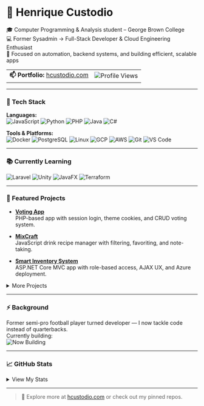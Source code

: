 # 👋 Henrique Custodio

🎓 Computer Programming & Analysis student – George Brown College  
💻 Former Sysadmin → Full-Stack Developer & Cloud Engineering Enthusiast  
🔧 Focused on automation, backend systems, and building efficient, scalable apps

<table width="100%">
  <tr>
    <td><strong>📫 Portfolio:</strong> <a href="https://hcustodio.com">hcustodio.com</a></td>
    <td align="right"><img src="https://komarev.com/ghpvc/?username=hcustod&color=blue&style=flat-square" alt="Profile Views"/></td>
  </tr>
</table>

---

### 🚀 Tech Stack

**Languages:**  
<img title="JavaScript" src="https://img.shields.io/badge/-JavaScript-black?style=flat-square&logo=javascript" />
<img title="Python" src="https://img.shields.io/badge/-Python-black?style=flat-square&logo=python" />
<img title="PHP" src="https://img.shields.io/badge/-PHP-black?style=flat-square&logo=php" />
<img title="Java" src="https://img.shields.io/badge/-Java-black?style=flat-square&logo=java" />
<img title="C#" src="https://img.shields.io/badge/-C%23-black?style=flat-square&logo=csharp" />

**Tools & Platforms:**  
<img title="Docker" src="https://img.shields.io/badge/-Docker-black?style=flat-square&logo=docker" />
<img title="PostgreSQL" src="https://img.shields.io/badge/-PostgreSQL-black?style=flat-square&logo=postgresql" />
<img title="Linux" src="https://img.shields.io/badge/-Linux-black?style=flat-square&logo=linux" />
<img title="GCP" src="https://img.shields.io/badge/-GCP-black?style=flat-square&logo=google-cloud" />
<img title="AWS" src="https://img.shields.io/badge/-AWS-black?style=flat-square&logo=amazon-aws" />
<img title="Git" src="https://img.shields.io/badge/-Git-black?style=flat-square&logo=git" />
<img title="VS Code" src="https://img.shields.io/badge/-VS%20Code-black?style=flat-square&logo=visual-studio-code" />

---

### 📚 Currently Learning

<img title="Laravel" src="https://img.shields.io/badge/-Laravel-red?style=flat-square&logo=laravel" />
<img title="Unity" src="https://img.shields.io/badge/-Unity-black?style=flat-square&logo=unity" />
<img title="JavaFX" src="https://img.shields.io/badge/-JavaFX-blue?style=flat-square&logo=java" />
<img title="Terraform" src="https://img.shields.io/badge/-Terraform-623CE4?style=flat-square&logo=terraform&logoColor=white" />

---

### 📂 Featured Projects

- [**Voting App**](https://github.com/hcustod/voting-app)  
  PHP-based app with session login, theme cookies, and CRUD voting system.

- [**MixCraft**](https://github.com/hcustod/mixcraft)  
  JavaScript drink recipe manager with filtering, favoriting, and note-taking.

- [**Smart Inventory System**](https://github.com/hcustod/inventory-management)  
  ASP.NET Core MVC app with role-based access, AJAX UX, and Azure deployment.

<details>
  <summary>More Projects</summary>

- 🎮 [**Gomoku Game**](https://github.com/hcustod/gomoku-game) — Java, Minimax AI  
- 🧙 [**ASCII Roguelike**](https://github.com/hcustod/ascii-rogue) — Terminal adventure in Python  
- ✈️ [**Flight Reservation System**](https://github.com/hcustod/FlightReservationSystem) — C# console app with file I/O

</details>

---

### ⚡ Background

Former semi-pro football player turned developer — I now tackle code instead of quarterbacks.  
Currently building:  
![Now Building](https://img.shields.io/badge/Now_Building-MixCraft-orange?style=flat-square&logo=codewars)

---

### 📈 GitHub Stats

<details>
  <summary>View My Stats</summary>
  <br />
  <img src="https://github-readme-stats.vercel.app/api?username=hcustod&show_icons=true&hide_title=true&theme=radical&count_private=true" />
</details>

---

> 🔗 Explore more at [hcustodio.com](https://hcustodio.com) or check out my pinned repos.
